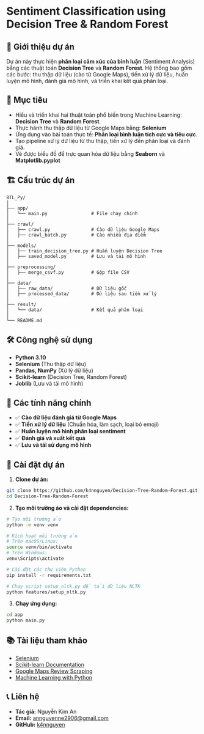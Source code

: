 # Sentiment Classification using Decision Tree & Random Forest

## 📌 Giới thiệu dự án

Dự án này thực hiện **phân loại cảm xúc của bình luận** (Sentiment Analysis) bằng các thuật toán **Decision Tree** và **Random Forest**. Hệ thống bao gồm các bước: thu thập dữ liệu (cào từ Google Maps), tiền xử lý dữ liệu, huấn luyện mô hình, đánh giá mô hình, và triển khai kết quả phân loại.

## 🎯 Mục tiêu

- Hiểu và triển khai hai thuật toán phổ biến trong Machine Learning: **Decision Tree** và **Random Forest**.
- Thực hành thu thập dữ liệu từ Google Maps bằng: **Selenium**
- Ứng dụng vào bài toán thực tế: **Phân loại bình luận tích cực và tiêu cực**.
- Tạo pipeline xử lý dữ liệu từ thu thập, tiền xử lý đến phân loại và đánh giá.
- Vẽ được biểu đồ để trực quan hóa dữ liệu bằng **Seaborn** và **Matplotlib.pyplot**

## 🏗 Cấu trúc dự án

```
BTL_Py/
│
├── app/
│   └── main.py                # File chạy chính
│
├── crawl/
│   ├── crawl.py               # Cào dữ liệu Google Maps
│   ├── crawl_batch.py         # Cào nhiều địa điểm
│
├── models/
│   ├── train_decision_tree.py # Huấn luyện Decision Tree
│   ├── saved_model.py         # Lưu và tải mô hình
│
├── preprocessing/
│   ├── merge_csvf.py          # Gộp file CSV
│
├── data/
│   ├── raw_data/              # Dữ liệu gốc
│   ├── processed_data/        # Dữ liệu sau tiền xử lý
│
├── result/
│   └── data/                  # Kết quả phân loại
│
└── README.md
```

## 🛠 Công nghệ sử dụng

- **Python 3.10**
- **Selenium** (Thu thập dữ liệu)
- **Pandas, NumPy** (Xử lý dữ liệu)
- **Scikit-learn** (Decision Tree, Random Forest)
- **Joblib** (Lưu và tải mô hình)

## 🚀 Các tính năng chính

- ✅ **Cào dữ liệu đánh giá từ Google Maps**
- ✅ **Tiền xử lý dữ liệu** (Chuẩn hóa, làm sạch, loại bỏ emoji)
- ✅ **Huấn luyện mô hình phân loại sentiment**
- ✅ **Đánh giá và xuất kết quả**
- ✅ **Lưu và tái sử dụng mô hình**

## 🔧 Cài đặt dự án

1. **Clone dự án:**

```bash
git clone https://github.com/k4nnguyen/Decision-Tree-Random-Forest.git
cd Decision-Tree-Random-Forest
```

2. **Tạo môi trường ảo và cài đặt dependencies:**

```bash
# Tạo môi trường ảo
python -m venv venv

# Kích hoạt môi trường ảo
# Trên macOS/Linux:
source venv/bin/activate
# Trên Windows:
venv\Scripts\activate

# Cài đặt các thư viện Python
pip install -r requirements.txt

# Chạy script setup_nltk.py để tải dữ liệu NLTK
python features/setup_nltk.py
```

3. **Chạy ứng dụng:**

```bash
cd app
python main.py
```

## 📚 Tài liệu tham khảo

- [Selenium](https://www.selenium.dev/)
- [Scikit-learn Documentation](https://scikit-learn.org/stable/)
- [Google Maps Review Scraping](https://serpapi.com/maps-local-results)
- [Machine Learning with Python](https://www.machinelearningplus.com)

## 📞 Liên hệ

- **Tác giả:** Nguyễn Kim An
- **Email:** annguyenne2906@gmail.com
- **GitHub:** [k4nnguyen](https://github.com/k4nnguyen)
